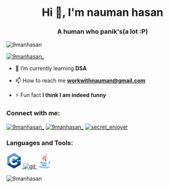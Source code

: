 <h1 align="center">Hi 👋, I'm nauman hasan</h1>
<h3 align="center">A human who panik's(a lot :P)</h3>

<p align="left"> <img src="https://komarev.com/ghpvc/?username=9manhasan&label=Profile%20views&color=0e75b6&style=flat" alt="9manhasan" /> </p>

<p align="left"> <a href="https://twitter.com/9manhasan_" target="blank"><img src="https://img.shields.io/twitter/follow/9manhasan_?logo=twitter&style=for-the-badge" alt="9manhasan_" /></a> </p>

- 🌱 I’m currently learning **DSA**

- 📫 How to reach me **workwithnauman@gmail.com**

- ⚡ Fun fact **I think I am indeed funny**

<h3 align="left">Connect with me:</h3>
<p align="left">
<a href="https://twitter.com/9manhasan_" target="blank"><img align="center" src="https://raw.githubusercontent.com/rahuldkjain/github-profile-readme-generator/master/src/images/icons/Social/twitter.svg" alt="9manhasan_" height="30" width="40" /></a>
<a href="https://codeforces.com/profile/9manhasan_" target="blank"><img align="center" src="https://raw.githubusercontent.com/rahuldkjain/github-profile-readme-generator/master/src/images/icons/Social/codeforces.svg" alt="9manhasan_" height="30" width="40" /></a>
<a href="https://www.leetcode.com/secret_enjoyer" target="blank"><img align="center" src="https://raw.githubusercontent.com/rahuldkjain/github-profile-readme-generator/master/src/images/icons/Social/leet-code.svg" alt="secret_enjoyer" height="30" width="40" /></a>
</p>

<h3 align="left">Languages and Tools:</h3>
<p align="left"> <a href="https://www.w3schools.com/cpp/" target="_blank" rel="noreferrer"> <img src="https://raw.githubusercontent.com/devicons/devicon/master/icons/cplusplus/cplusplus-original.svg" alt="cplusplus" width="40" height="40"/> </a> <a href="https://git-scm.com/" target="_blank" rel="noreferrer"> <img src="https://www.vectorlogo.zone/logos/git-scm/git-scm-icon.svg" alt="git" width="40" height="40"/> </a> <a href="https://www.java.com" target="_blank" rel="noreferrer"> <img src="https://raw.githubusercontent.com/devicons/devicon/master/icons/java/java-original.svg" alt="java" width="40" height="40"/> </a> </p>

<p><img align="center" src="https://github-readme-streak-stats.herokuapp.com/?user=9manhasan&" alt="9manhasan" /></p>

